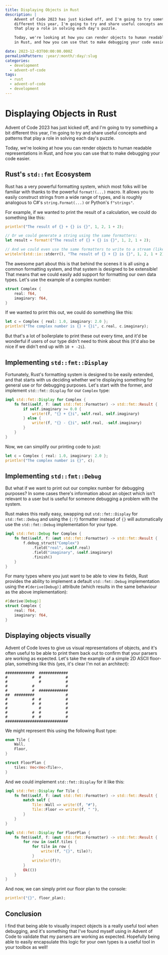 ```yaml
---
title: Displaying Objects in Rust
description: |
    Advent of Code 2023 has just kicked off, and I'm going to try something a bit
    different this year, I'm going to try and share useful concepts and patterns
    that play a role in solving each day's puzzle.

    Today, we're looking at how you can render objects to human readable representations
    in Rust, and how you can use that to make debugging your code easier.

date: 2023-12-03T00:00:00.000Z
permalinkPattern: :year/:month/:day/:slug
categories:
  - development
  - advent-of-code
tags:
  - rust
  - advent-of-code
  - development
---
```


# Displaying Objects in Rust
Advent of Code 2023 has just kicked off, and I'm going to try something a bit
different this year, I'm going to try and share useful concepts and patterns
that play a role in solving each day's puzzle.

Today, we're looking at how you can render objects to human readable representations
in Rust, and how you can use that to make debugging your code easier.

<!-- more -->

## Rust's `std::fmt` Ecosystem
Rust has a very powerful formatting system, which most folks will be familiar with
thanks to the powerful `format!(...)` macro. It allows you to easily construct strings
from a wide range of types, and is roughly analogous to C#'s `string.Format(...)` or
Python's `f"strings"`.

For example, if we wanted to print the result of a calculation, we could do something
like this:

```rust
println!("The result of {} + {} is {}", 1, 2, 1 + 2);

// Or we could generate a string using the same formatters:
let result = format!("The result of {} + {} is {}", 1, 2, 1 + 2);

// And we could even use the same formatters to write to a stream (like stderr)
writeln!(std::io::stderr(), "The result of {} + {} is {}", 1, 2, 1 + 2);
```

The awesome part about this is that behind the scenes it is all using a common formatting
system, and that system is designed to be extensible! That means that we could easily
add support for formatting our own data types. Let's use the example of a complex number:

```rust
struct Complex {
    real: f64,
    imaginary: f64,
}
```

If we wanted to print this out, we could do something like this:

```rust
let c = Complex { real: 1.0, imaginary: 2.0 };
println!("The complex number is {} + {}i", c.real, c.imaginary);
```

But that's a lot of boilerplate to print these out every time, and it'd be wonderful if
users of our type didn't need to think about this (it'd also be nice if we didn't end up with
`10 + -2i`).

## Implementing `std::fmt::Display`
Fortunately, Rust's formatting system is designed to be easily extended, and that starts with
us deciding whether we're displaying something for general use or for debugging purposes. Let's
start with the former, and implement `std::fmt::Display` for our `Complex` type:

```rust
impl std::fmt::Display for Complex {
    fn fmt(&self, f: &mut std::fmt::Formatter) -> std::fmt::Result {
        if self.imaginary >= 0.0 {
            write!(f, "{} + {}i", self.real, self.imaginary)
        } else {
            write!(f, "{} - {}i", self.real, -self.imaginary)
        }
    }
}
```

Now, we can simplify our printing code to just:

```rust
let c = Complex { real: 1.0, imaginary: 2.0 };
println!("The complex number is {}", c);
```

## Implementing `std::fmt::Debug`
But what if we want to print out our complex number for debugging purposes? In some cases there's
information about an object which isn't relevant to a user but is useful for someone debugging a
problem with the system.

Rust makes this really easy, swapping out `std::fmt::Display` for `std::fmt::Debug` and using the
`{:?}` formatter instead of `{}` will automatically use the `std::fmt::Debug` implementation for
your type.

```rust
impl std::fmt::Debug for Complex {
    fn fmt(&self, f: &mut std::fmt::Formatter) -> std::fmt::Result {
        f.debug_struct("Complex")
            .field("real", &self.real)
            .field("imaginary", &self.imaginary)
            .finish()
    }
}
```

For many types where you just want to be able to view its fields, Rust provides the ability to implement
a default `std::fmt::Debug` implementation using the `#[derive(Debug)]` attribute (which results in the
same behaviour as the above implementation):

```rust
#[derive(Debug)]
struct Complex {
    real: f64,
    imaginary: f64,
}
```

## Displaying objects visually
Advent of Code loves to give us visual representations of objects, and it's often useful to be able to
print them back out to confirm that your parsers are working as expected. Let's take the example of a
simple 2D ASCII floor-plan, something like this (yes, it's clear I'm not an architect):

```
#############  #############
#           #  #           #
#              #           #
#           #              #
#           #  #############
##  #########              #
#           #  #           #
#           #  #           #
#              #           #
#           #  #           #
#           #  #           #
############################
```

We might represent this using the following Rust type:

```rust
enum Tile {
    Wall,
    Floor,
}

struct FloorPlan {
    tiles: Vec<Vec<Tile>>,
}
```

And we could implement `std::fmt::Display` for it like this:

```rust
impl std::fmt::Display for Tile {
    fn fmt(&self, f: &mut std::fmt::Formatter) -> std::fmt::Result {
        match self {
            Tile::Wall => write!(f, "#"),
            Tile::Floor => write!(f, " "),
        }
    }
}

impl std::fmt::Display for FloorPlan {
    fn fmt(&self, f: &mut std::fmt::Formatter) -> std::fmt::Result {
        for row in &self.tiles {
            for tile in row {
                write!(f, "{}", tile)?;
            }
            writeln!(f)?;
        }
        Ok(())
    }
}
```

And now, we can simply print our floor plan to the console:

```rust
println!("{}", floor_plan);
```

## Conclusion
I find that being able to visually inspect objects is a really useful tool when debugging, and it's
something that I've found myself using in Advent of Code to validate that my parsers are working as
expected. Hopefully being able to easily encapsulate this logic for your own types is a useful tool
in your toolbox as well!
